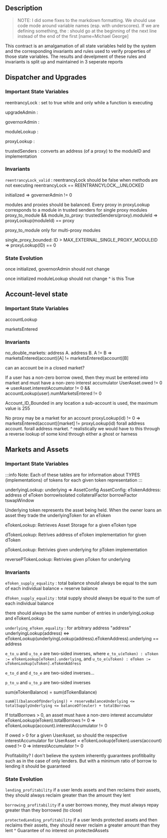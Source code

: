 ## Description

> NOTE: I did some fixes to the markdown formatting.  We should use code mode
> around variable names (esp. with underscores).  If we are defining something,
> the : should go at the beginning of the next line instead of the end of the
> first [name=Michael George]

This contract is an amalgamation of all state variables held by the system
and the corresponding invariants and rules used to verify properties of
those state variables. The results and develpment of these rules and
invariants is split up and maintained in 3 seperate reports

## Dispatcher and Upgrades
### Important State Variables

reentrancyLock
: set to true while and only while a function is executing

upgradeAdmin
:

governorAdmin
:

moduleLookup
:

proxyLookup
:

trustedSenders
: converts an address (of a proxy) to the moduleID and implementation

### Invariants
`reentrancyLock_valid`
: reentrancyLock should be false when methods are not executing
    reentrancyLock == REENTRANCYLOCK__UNLOCKED

initialized => governerAdmin != 0

modules and proxies should be balanced. Every proxy in proxyLookup corresponds to a module in trusted senders
for single proxy modules
proxy_to_module && module_to_proxy:
    trustedSenders(proxy).moduleId => proxyLookup(moduleId) == proxy

proxy_to_module only for multi-proxy modules

single_proxy_bounded:
    ID > MAX_EXTERNAL_SINGLE_PROXY_MODULEID => proxyLookup(ID) == 0



### State Evolution 

once initialized, governorAdmin should not change

once initialized moduleLookup should not change
    ^ is this True


## Account-level state
### Important State Variables

accountLookup

marketsEntered

### Invariants

no_double_markets:
    address A. address B.
    A != B => marketsEntered(account)[A] != marketsEntered(account)[B]

can an account be in a closed market?

If a user has a non-zero borrow owed, then they must be entered into market
and must have a non-zero interest accumulator
    UserAsset.owed != 0 => userAsset.interestAccumulator != 0 && accountLookup(user).numMarketsEntered != 0

Account_ID_Bounded
    in any location a sub-account is used, the maximum value is 255

No proxy may be a market for an account
    proxyLookup(id) != 0 => marketsEntered(account)[market] != proxyLookup(id) 
        forall address account. forall address market.
    ^ realistically we would have to this through a reverse lookup of some kind through either a ghost or harness

## Markets and Assets
### Important State Variables

:::info
    Note: Each of these tables are for information about TYPES (implementations) of tokens for each given token representation
:::

underlyingLookup: underlying => AssetConfig
    AssetConfig:
        eTokenAddress: address of eToken
        borrowIsolated
        collateralFactor
        borrowFactor
        tswapWindow

Underlying token represents the asset being held. When the owner loans an asset they trade the underlyingToken for an eToken

eTokenLookup: Retrieves Asset Storage for a given eToken type

dTokenLookup: Retrives address of eToken implementation for given dToken

pTokenLookup: Retrivies given underlying for pToken implementation

reversePTokenLookup: Retrivies given pToken for underlying

### Invariants

`eToken_supply_equality`
: total balance should always be equal to the sum of each individual balance + reserve balance

`dToken_supply_equality`
: total supply should always be equal to the sum of each individual balance

there should always be the same number of entries in underlyingLookup and eTokenLookup

`underlying_eToken_equality`
: for arbitrary address "address"
    underlyingLookup(address) <=>
    eTokenLookup(underlyingLookup(address).eTokenAddress).underlying == address
 
`e_to_u` and `u_to_e` are two-sided inverses, where
  `e_to_u(eToken) : uToken := eTokenLookup[eToken].underlying`, and
  `u_to_e(uToken) : eToken := uTokenLookup[uToken].eTokenAddress`

`e_to_d` and `d_to_e` are two-sided inverses...

`p_to_u` and `u_to_p` are two-sided inverses

sum(eTokenBalance) = sum(dTokenBalance)

    sumAll(balanceOfUnderlying)) + reserveBalanceUnderlying <= totalSupplyUnderlying <= balanceOf(euler) + totalBorrows 

If totalBorrows > 0, an asset must have a non-zero interest accumulator
    eTokenLookup(eToken).totalBorrows != 0 => eTokenLookup(account).interestAccumulator != 0

If owed > 0 for a given UserAsset, so should the respective interestAccumulator
    for UserAsset = eTokenLookup(eToken).users(account)
        owed != 0 => interestAccumulator != 0

Profitability? 
    I don't believe the system inherently guarantees profitibality such as in the case of only lenders. But with a minimum ratio of borrow to lending it should be guaranteed

### State Evolution

`lending_profitability`
    if a user lends assets and then reclaims their assets, they should always reclaim greater than the amount they lent

`borrowing_profitability`
    if a user borrows money, they must always repay greater than they borrowed (to close)

`protectedLending_profitability`
    if a user lends protected assets and then reclaims their assets, they should never reclaim a greater amount than they lent
    ^ Guarantee of no interest on protectedAssets


